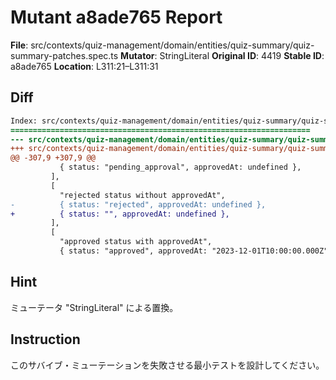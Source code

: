 # Mutant a8ade765 Report

**File**: src/contexts/quiz-management/domain/entities/quiz-summary/quiz-summary-patches.spec.ts
**Mutator**: StringLiteral
**Original ID**: 4419
**Stable ID**: a8ade765
**Location**: L311:21–L311:31

## Diff

```diff
Index: src/contexts/quiz-management/domain/entities/quiz-summary/quiz-summary-patches.spec.ts
===================================================================
--- src/contexts/quiz-management/domain/entities/quiz-summary/quiz-summary-patches.spec.ts	original
+++ src/contexts/quiz-management/domain/entities/quiz-summary/quiz-summary-patches.spec.ts	mutated #4419
@@ -307,9 +307,9 @@
           { status: "pending_approval", approvedAt: undefined },
         ],
         [
           "rejected status without approvedAt",
-          { status: "rejected", approvedAt: undefined },
+          { status: "", approvedAt: undefined },
         ],
         [
           "approved status with approvedAt",
           { status: "approved", approvedAt: "2023-12-01T10:00:00.000Z" },
```

## Hint

ミューテータ "StringLiteral" による置換。

## Instruction

このサバイブ・ミューテーションを失敗させる最小テストを設計してください。
